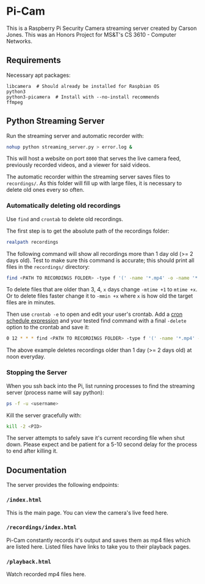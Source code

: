 # Pi-Cam

This is a Raspberry Pi Security Camera streaming server created by Carson Jones. This was an Honors Project for MS&T's CS 3610 - Computer Networks.

## Requirements

Necessary apt packages:

```
libcamera  # Should already be installed for Raspbian OS
python3
python3-picamera  # Install with --no-install recommends
ffmpeg
```

## Python Streaming Server

Run the streaming server and automatic recorder with:

```bash
nohup python streaming_server.py > error.log &
```

This will host a website on port `8000` that serves the live camera feed, previously recorded videos, and a viewer for said videos.

The automatic recorder within the streaming server saves files to `recordings/`. As this folder will fill up with large files, it is necessary to delete old ones every so often.

### Automatically deleting old recordings

Use `find` and `crontab` to delete old recordings.

The first step is to get the absolute path of the recordings folder:

```bash
realpath recordings
```

The following command will show all recordings more than 1 day old (>= 2 days old). Test to make sure this command is accurate; this should print all files in the `recordings/` directory:

```bash
find <PATH TO RECORDINGS FOLDER> -type f '(' -name '*.mp4' -o -name '*.h264' ')' -mtime +1
```

To delete files that are older than 3, 4, `x` days change `-mtime +1` to `mtime +x`. Or to delete files faster change it to `-mmin +x` where `x` is how old the target files are in minutes.

Then use `crontab -e` to open and edit your user's crontab. Add a [cron schedule expression](https://crontab.guru/) and your tested find command with a final `-delete` option to the crontab and save it:

```bash
0 12 * * * find <PATH TO RECORDINGS FOLDER> -type f '(' -name '*.mp4' -o -name '*.h264' ')' -mtime +1 -delete
```

The above example deletes recordings older than 1 day (>= 2 days old) at noon everyday.

### Stopping the Server

When you ssh back into the Pi, list running processes to find the streaming server (process name will say python):

```bash
ps -f -u <username>
```

Kill the server gracefully with:

```bash
kill -2 <PID>
```

The server attempts to safely save it's current recording file when shut down. Please expect and be patient for a 5-10 second delay for the process to end after killing it.

## Documentation

The server provides the following endpoints:

### `/index.html`

This is the main page. You can view the camera's live feed here.

### `/recordings/index.html`

Pi-Cam constantly records it's output and saves them as mp4 files which are listed here. Listed files have links to take you to their playback pages.

### `/playback.html`

Watch recorded mp4 files here.
